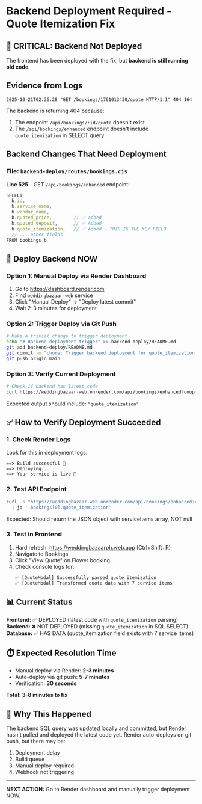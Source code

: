 # Backend Deployment Required - Quote Itemization Fix

## 🚨 CRITICAL: Backend Not Deployed

The frontend has been deployed with the fix, but **backend is still running old code**.

## Evidence from Logs

```
2025-10-21T02:36:28 "GET /bookings/1761013430/quote HTTP/1.1" 404 164
```

The backend is returning 404 because:
1. The endpoint `/api/bookings/:id/quote` doesn't exist
2. The `/api/bookings/enhanced` endpoint doesn't include `quote_itemization` in SELECT query

## Backend Changes That Need Deployment

### File: `backend-deploy/routes/bookings.cjs`

**Line 525** - GET `/api/bookings/enhanced` endpoint:
```javascript
SELECT 
  b.id,
  b.service_name,
  b.vendor_name,
  b.quoted_price,        // ✅ Added
  b.quoted_deposit,      // ✅ Added
  b.quote_itemization,   // ✅ Added - THIS IS THE KEY FIELD
  // ... other fields
FROM bookings b
```

## 🚀 Deploy Backend NOW

### Option 1: Manual Deploy via Render Dashboard
1. Go to https://dashboard.render.com
2. Find `weddingbazaar-web` service
3. Click "Manual Deploy" → "Deploy latest commit"
4. Wait 2-3 minutes for deployment

### Option 2: Trigger Deploy via Git Push
```bash
# Make a trivial change to trigger deployment
echo "# Backend deployment trigger" >> backend-deploy/README.md
git add backend-deploy/README.md
git commit -m "chore: Trigger backend deployment for quote_itemization fix"
git push origin main
```

### Option 3: Verify Current Deployment
```bash
# Check if backend has latest code
curl https://weddingbazaar-web.onrender.com/api/bookings/enhanced?coupleId=1-2025-001 | jq '.bookings[0] | keys'
```

Expected output should include: `"quote_itemization"`

## ✅ How to Verify Deployment Succeeded

### 1. Check Render Logs
Look for this in deployment logs:
```
==> Build successful 🎉
==> Deploying...
==> Your service is live 🎉
```

### 2. Test API Endpoint
```bash
curl -s "https://weddingbazaar-web.onrender.com/api/bookings/enhanced?coupleId=1-2025-001" \
  | jq '.bookings[0].quote_itemization'
```

Expected: Should return the JSON object with serviceItems array, NOT null

### 3. Test in Frontend
1. Hard refresh: https://weddingbazaarph.web.app (Ctrl+Shift+R)
2. Navigate to Bookings
3. Click "View Quote" on Flower booking
4. Check console logs for:
   ```
   ✅ [QuoteModal] Successfully parsed quote_itemization
   ✅ [QuoteModal] Transformed quote data with 7 service items
   ```

## 📊 Current Status

**Frontend:** ✅ DEPLOYED (latest code with `quote_itemization` parsing)  
**Backend:** ❌ NOT DEPLOYED (missing `quote_itemization` in SQL SELECT)  
**Database:** ✅ HAS DATA (quote_itemization field exists with 7 service items)  

## ⏱️ Expected Resolution Time

- Manual deploy via Render: **2-3 minutes**
- Auto-deploy via git push: **5-7 minutes**
- Verification: **30 seconds**

**Total: 3-8 minutes to fix**

## 🐛 Why This Happened

The backend SQL query was updated locally and committed, but Render hasn't pulled and deployed the latest code yet. Render auto-deploys on git push, but there may be:
1. Deployment delay
2. Build queue
3. Manual deploy required
4. Webhook not triggering

---

**NEXT ACTION:** Go to Render dashboard and manually trigger deployment NOW.
